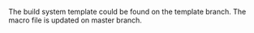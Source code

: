 The build system template could be found on the template branch.
The macro file is updated on master branch.
